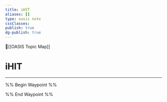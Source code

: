 ```yaml
---
title: iHIT
aliases: []
type: oasis note
cssClasses: 
publish: true
dg-publish: true
---
```


🔺[[OASIS Topic Map]]

# iHIT
---


%% Begin Waypoint %%


%% End Waypoint %%













